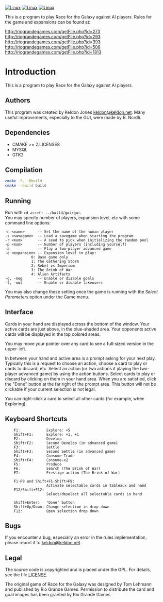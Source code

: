 [![Linux](https://github.com/Mizux/rftg/actions/workflows/linux.yml/badge.svg)](https://github.com/Mizux/rftg/actions/workflows/linux.yml)
[![Linux](https://github.com/Mizux/rftg/actions/workflows/macos.yml/badge.svg)](https://github.com/Mizux/rftg/actions/workflows/macos.yml)
[![Linux](https://github.com/Mizux/rftg/actions/workflows/windows.yml/badge.svg)](https://github.com/Mizux/rftg/actions/workflows/windows.yml)

This is a program to play Race for the Galaxy against AI players.  Rules
for the game and expansions can be found at:

http://riograndegames.com/getFile.php?id=273  
http://riograndegames.com/getFile.php?id=293  
http://riograndegames.com/getFile.php?id=393  
http://riograndegames.com/getFile.php?id=506  
http://riograndegames.com/getFile.php?id=1813  
# Introduction
This is a program to play Race for the Galaxy against AI players.

## Authors
This program was created by Keldon Jones <keldon@keldon.net>.
Many useful improvements, especially to the GUI, were made by B. Nordli.

## Dependencies
* CMAKE >= 2.LICENSE8
* MYSQL
* GTK2

## Compilation

```sh
cmake -S. -Bbuild
cmake --build build
```

## Running
Run with `cd asset; ../build/gui/gui`.  
You may specify number of players, expansion level, etc with some command line options:
```
-n <name>      -- Set the name of the human player
-s <savegame>  -- Load a savegame when starting the program
-r <num>       -- A seed to pick when initializing the random pool
-p <num>       -- Number of players (including yourself)
-a             -- Play a two-player advanced game
-e <expansion> -- Expansion level to play:
			0: Base game only
			1: The Gathering Storm
			2: Rebel vs Imperium
			3: The Brink of War
			4: Alien Artifacts
-g, -nog       -- Enable or disable goals
-t, -not       -- Enable or disable takeovers
```
You may also change these setting once the game is running with the
*Select Parameters* option under the Game menu.

## Interface
Cards in your hand are displayed across the bottom of the window.  Your
active cards are just above, in the blue-shaded area.  Your opponents
active cards will be displayed in the top colored areas.

You may move your pointer over any card to see a full-sized version in
the upper-left.

In between your hand and active area is a prompt asking for your next
play.  Typically this is a request to choose an action, choose a card
to play or cards to discard, etc.  Select an action (or two actions if
playing the two-player advanced game) by using the action buttons.
Select cards to play or discard by clicking on them in your hand area.
When you are satisfied, click the "Done" button at the far right of the
prompt area.  This button will not be clickable if your current
selection is not legal.

You can right-click a card to select all other cards (for example, when
Exploring).

## Keyboard Shortcuts
        F1:            Explore: +5
        Shift+F1:      Explore: +1, +1
        F2:            Develop
        Shift+F2:      Second Develop (in advanced game)
        F3:            Settle
        Shift+F3:      Second Settle (in advanced game)
        F4:            Consume-Trade
        Shift+F4:      Consume-x2
        F5:            Produce
        F6:            Search (The Brink of War)
        F7:            Prestige action (The Brink of War)

        F1-F9 and Shift+F1-Shift+F9:
                       Activate selectable cards in tableaux and hand
        F12/Shift+F12:
                       Select/deselect all selectable cards in hand

        Shift+Enter:   'Done' button
        Shift+Up/Down: Change selection in drop down
        F12:           Open selection drop down

## Bugs
If you encounter a bug, especially an error in the rules implementation,
please report it to keldon@keldon.net .

## Legal
The source code is copyrighted and is placed under the GPL.  For details,
see the file [LICENSE](LICENSE).

The original game of Race for the Galaxy was designed by Tom Lehmann and
published by Rio Grande Games.  Permission to distribute the card and
goal images has been granted by Rio Grande Games.
